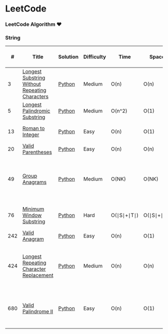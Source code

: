 LeetCode
========

### LeetCode Algorithm &hearts;

### String
| # | Title | Solution | Difficulty | Time | Space | Tag | Legend | Note | Last Submission Date |
|---| ----- | -------- | ---------- | ---- | ----- | --- | ------ | ---- | -------------------- |
|3|[Longest Substring Without Repeating Characters](https://leetcode.com/problems/longest-substring-without-repeating-characters/) | [Python](https://github.com/teslamyesla/leetcode/blob/master/python/003-longest-substring-without-repeating-characters.py)|Medium|O(n)|O(n)|String, Sliding Window|*| One pass: for right in range(len(s)), change left position correspondingly. | 2020-09-02 |
|5|[Longest Palindromic Substring](https://leetcode.com/problems/longest-palindromic-substring/) |[Python](https://github.com/teslamyesla/leetcode/blob/master/python/005-longest-palindromic-substring.py)|Medium|O(n^2)|O(1)|String|*| expandAroundCenter(s,i,i) and expandAroundCenter(s,i,i+1) | 2020-09-01 |
|13|[Roman to Integer](https://leetcode.com/problems/roman-to-integer/) | [Python](https://github.com/teslamyesla/leetcode/blob/master/python/013-roman-to-integer.py)|Easy|O(n)|O(1)|String, Math|y| if mapping[s[i]] < mapping[s[i+1]]: res -= mapping[s[i]] | 2020-09-02 |
|20|[Valid Parentheses](https://leetcode.com/problems/valid-parentheses/) | [Python](https://github.com/teslamyesla/leetcode/blob/master/python/020-valid-parentheses.py)|Easy|O(n)|O(n)|String, Stack|y| NA | 2020-09-01 |
|49|[Group Anagrams](https://leetcode.com/problems/group-anagrams/) | [Python](https://github.com/teslamyesla/leetcode/blob/master/python/049-group-anagrams.py)|Medium| O(NK)| O(NK)|String|*| 1. collections.defaultdict(list) - value type is list (default type is int) 2. Use dict[tuple(cnt)].append(s) or dict[''.join(sorted(s))].append(s) - key cannot be list, need to convert to string or tuple| 2020-09-03 |
|76|[Minimum Window Substring](https://leetcode.com/problems/minimum-window-substring/) | [Python](https://github.com/teslamyesla/leetcode/blob/master/python/076-minimum-window-substring.py)|Hard| O(∣S∣+∣T∣) |O(∣S∣+∣T∣) |String, Sliding Window|*| target_counter - counter == {}: check all target_counter chars are in counter; This problem is similiar with 003 | 2020-09-03 |
|242|[Valid Anagram](https://leetcode.com/problems/valid-anagram/) | [Python](https://github.com/teslamyesla/leetcode/blob/master/python/242-valid-anagram.py)|Easy|O(n)|O(1)|String|y| Use dict.keys(), collections.Counter() | 2020-09-03 |
|424|[Longest Repeating Character Replacement](https://leetcode.com/problems/longest-repeating-character-replacement/) | [Python](https://github.com/teslamyesla/leetcode/blob/master/python/424-longest-repeating-character-replacement.py)|Medium|O(n)|O(n)|String, Sliding Window|*| Start with a window of size 1 and increase it if size of window (which is r - l + 1) minus the amount of occurences of the most frequent character in the window (count) is less than or equal to k.| 2020-09-02 |
|680|[Valid Palindrome II](https://leetcode.com/problems/valid-palindrome-ii/) | [Python](https://github.com/teslamyesla/leetcode/blob/master/python/680-valid-palindrome-ii.py)|Easy|O(n)|O(1)|String, Two Pointers|*| If s[i] == s[j] then we may take i++; j--. Otherwise, the palindrome must be either s[i+1], s[i+2], ..., s[j] or s[i], s[i+1], ..., s[j-1], and we should check both cases.| 2020-09-01 |




